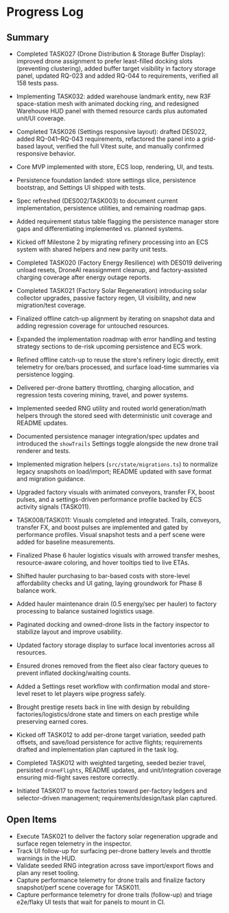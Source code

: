 # Progress Log

## Summary

- Completed TASK027 (Drone Distribution & Storage Buffer Display): improved drone assignment to prefer least-filled docking slots (preventing clustering), added buffer target visibility in factory storage panel, updated RQ-023 and added RQ-044 to requirements, verified all 158 tests pass.
- Implementing TASK032: added warehouse landmark entity, new R3F space-station mesh with animated docking ring, and redesigned Warehouse HUD panel with themed resource cards plus automated unit/UI coverage.
- Completed TASK026 (Settings responsive layout): drafted DES022, added RQ-041–RQ-043 requirements, refactored the panel into a grid-based layout, verified the full Vitest suite, and manually confirmed responsive behavior.
- Core MVP implemented with store, ECS loop, rendering, UI, and tests.
- Persistence foundation landed: store settings slice, persistence bootstrap, and Settings UI shipped with tests.
- Spec refreshed (DES002/TASK003) to document current implementation, persistence utilities, and remaining roadmap gaps.
- Added requirement status table flagging the persistence manager store gaps and differentiating implemented vs. planned systems.
- Kicked off Milestone 2 by migrating refinery processing into an ECS system with shared helpers and new parity unit tests.
- Completed TASK020 (Factory Energy Resilience) with DES019 delivering unload resets, DroneAI reassignment cleanup, and factory-assisted charging coverage after energy outage reports.
- Completed TASK021 (Factory Solar Regeneration) introducing solar collector upgrades, passive factory regen, UI visibility, and new migration/test coverage.
- Finalized offline catch-up alignment by iterating on snapshot data and adding regression coverage for untouched resources.
- Expanded the implementation roadmap with error handling and testing strategy sections to de-risk upcoming persistence and ECS work.
- Refined offline catch-up to reuse the store's refinery logic directly, emit telemetry for ore/bars processed, and surface load-time summaries via persistence logging.
- Delivered per-drone battery throttling, charging allocation, and regression tests covering mining, travel, and power systems.
- Implemented seeded RNG utility and routed world generation/math helpers through the stored seed with deterministic unit coverage and README updates.
- Documented persistence manager integration/spec updates and introduced the `showTrails` Settings toggle alongside the new drone trail renderer and tests.

- Implemented migration helpers (`src/state/migrations.ts`) to normalize legacy snapshots on load/import; README updated with save format and migration guidance.

- Upgraded factory visuals with animated conveyors, transfer FX, boost pulses, and a settings-driven performance profile backed by ECS activity signals (TASK011).
- TASK008/TASK011: Visuals completed and integrated. Trails, conveyors, transfer FX, and boost pulses are implemented and gated by performance profiles. Visual snapshot tests and a perf scene were added for baseline measurements.

- Finalized Phase 6 hauler logistics visuals with arrowed transfer meshes, resource-aware coloring, and hover tooltips tied to live ETAs.
- Shifted hauler purchasing to bar-based costs with store-level affordability checks and UI gating, laying groundwork for Phase 8 balance work.
- Added hauler maintenance drain (0.5 energy/sec per hauler) to factory processing to balance sustained logistics usage.
- Paginated docking and owned-drone lists in the factory inspector to stabilize layout and improve usability.
- Updated factory storage display to surface local inventories across all resources.
- Ensured drones removed from the fleet also clear factory queues to prevent inflated docking/waiting counts.
- Added a Settings reset workflow with confirmation modal and store-level reset to let players wipe progress safely.
- Brought prestige resets back in line with design by rebuilding factories/logistics/drone state and timers on each prestige while preserving earned cores.
- Kicked off TASK012 to add per-drone target variation, seeded path offsets, and save/load persistence for active flights; requirements drafted and implementation plan captured in the task log.
- Completed TASK012 with weighted targeting, seeded bezier travel, persisted `droneFlights`, README updates, and unit/integration coverage ensuring mid-flight saves restore correctly.

- Initiated TASK017 to move factories toward per-factory ledgers and selector-driven management; requirements/design/task plan captured.

## Open Items

- Execute TASK021 to deliver the factory solar regeneration upgrade and surface regen telemetry in the inspector.
- Track UI follow-up for surfacing per-drone battery levels and throttle warnings in the HUD.
- Validate seeded RNG integration across save import/export flows and plan any reset tooling.
- Capture performance telemetry for drone trails and finalize factory snapshot/perf scene coverage for TASK011.
- Capture performance telemetry for drone trails (follow-up) and triage e2e/flaky UI tests that wait for panels to mount in CI.
